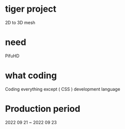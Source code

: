 # tiger project
2D to 3D mesh

# need
PifuHD

# what coding
Coding everything except ( CSS ) development language  

# Production period
2022 09 21 ~ 2022 09 23
